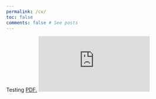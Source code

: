 ```yaml
---
permalink: /cv/
toc: false
comments: false # See posts
---
```

Testing
<a href="https://github.com/bojeryd91/CV/raw/main/CV.pdf?raw=true" target="_blank">PDF.</a>
<object data="https://github.com/bojeryd91/CV/blob/main/CV.pdf?raw=true" width="1000" height="1000" type='application/pdf'></object>
<embed src="https://github.com/bojeryd91/CV/blob/main/CV.pdf?raw=true" type='application/pdf' />
